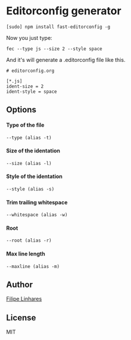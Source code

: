 # Editorconfig generator

`[sudo] npm install fast-editorconfig -g`

Now you just type:

`fec --type js --size 2 --style space`

And it's will generate a .editorconfig file like this.

```
# editorconfig.org

[*.js]
ident-size = 2
ident-style = space
```


## Options

#### Type of the file

`--type (alias -t)`

#### Size of the identation

`--size (alias -l)`

#### Style of the identation

`--style (alias -s)`

#### Trim trailing whitespace

`--whitespace (alias -w)`

#### Root

`--root (alias -r)`

#### Max line length

`--maxline (alias -m)`

## Author
[Filipe Linhares](http://twitter.com/ofilipelinhares)

## License
MIT


